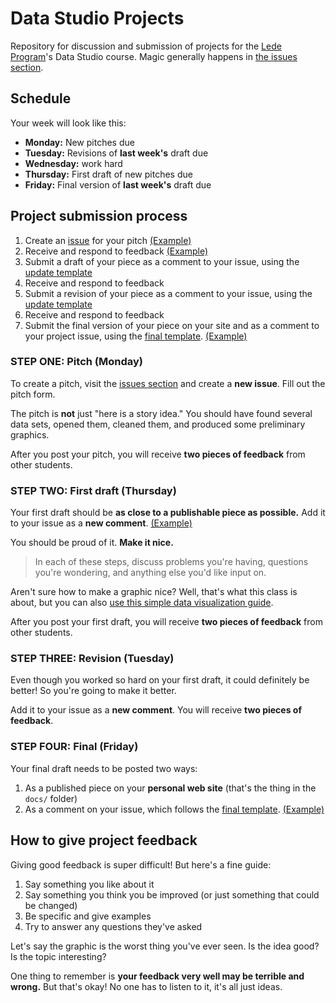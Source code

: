 # Data Studio Projects

Repository for discussion and submission of projects for the [Lede Program](ledeprogram.com)'s Data Studio course. Magic generally happens in [the issues section](https://github.com/jsoma/data-studio-projects/issues).

## Schedule

Your week will look like this:

* **Monday:** New pitches due
* **Tuesday:** Revisions of **last week's** draft due
* **Wednesday:** work hard
* **Thursday:** First draft of new pitches due
* **Friday:** Final version of **last week's** draft due

## Project submission process

1. Create an [issue](https://github.com/jsoma/data-studio-projects/issues) for your pitch [(Example)](https://github.com/jsoma/data-studio-projects/issues/1)
2. Receive and respond to feedback [(Example)](https://github.com/jsoma/data-studio-projects/issues/1#issuecomment-315367706)
3. Submit a draft of your piece as a comment to your issue, using the [update template](https://github.com/jsoma/data-studio-projects/blob/master/UPDATE_TEMPLATE.md) 
4. Receive and respond to feedback
5. Submit a revision of your piece as a comment to your issue, using the [update template](https://github.com/jsoma/data-studio-projects/blob/master/UPDATE_TEMPLATE.md) 
6. Receive and respond to feedback
7. Submit the final version of your piece on your site and as a comment to your project issue, using the [final template](https://github.com/jsoma/data-studio-projects/blob/master/FINAL_TEMPLATE.md). [(Example)](https://github.com/jsoma/data-studio-projects/issues/1#issuecomment-315379158)


### STEP ONE: Pitch (Monday)

To create a pitch, visit the [issues section](https://github.com/jsoma/data-studio-projects/issues) and create a **new issue**. Fill out the pitch form.

The pitch is **not** just "here is a story idea." You should have found several data sets, opened them, cleaned them, and produced some preliminary graphics.

After you post your pitch, you will receive **two pieces of feedback** from other students.

### STEP TWO: First draft (Thursday)

Your first draft should be **as close to a publishable piece as possible.** Add it to your issue as a **new comment**. [(Example)](https://github.com/jsoma/data-studio-projects/issues/1#issuecomment-315374945)

You should be proud of it. **Make it nice.**

> In each of these steps, discuss problems you're having, questions you're wondering, and anything else you'd like input on.

Aren't sure how to make a graphic nice? Well, that's what this class is about, but you can also [use this simple data visualization guide](designingviz.com).

After you post your first draft, you will receive **two pieces of feedback** from other students.

### STEP THREE: Revision (Tuesday)

Even though you worked so hard on your first draft, it could definitely be better! So you're going to make it better.

Add it to your issue as a **new comment**. You will receive **two pieces of feedback**.

### STEP FOUR: Final (Friday)

Your final draft needs to be posted two ways: 

1. As a published piece on your **personal web site** (that's the thing in the `docs/` folder)
2. As a comment on your issue, which follows the [final template](https://github.com/jsoma/data-studio-projects/blob/master/FINAL_TEMPLATE.md). [(Example)](https://github.com/jsoma/data-studio-projects/issues/1#issuecomment-315379158)

## How to give project feedback

Giving good feedback is super difficult! But here's a fine guide:

1. Say something you like about it
2. Say something you think you be improved (or just something that could be changed)
3. Be specific and give examples
4. Try to answer any questions they've asked

Let's say the graphic is the worst thing you've ever seen. Is the idea good? Is the topic interesting?

One thing to remember is **your feedback very well may be terrible and wrong.** But that's okay! No one has to listen to it, it's all just ideas.